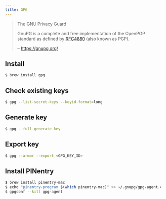 ```yaml
---
title: GPG
---
```


> The GNU Privacy Guard
>
> GnuPG is a complete and free implementation of the OpenPGP standard as defined by [RFC4880](https://www.ietf.org/rfc/rfc4880.txt) (also known as PGP).
>
> – https://gnupg.org/


## Install

```sh
$ brew install gpg
```

## Check existing keys

```sh
$ gpg --list-secret-keys --keyid-format=long
```

## Generate key

```sh
$ gpg --full-generate-key
```

## Export key

```sh
$ gpg --armor --export <GPG_KEY_ID>
```

## Install PINentry

```sh
$ brew install pinentry-mac
$ echo "pinentry-program $(which pinentry-mac)" >> ~/.gnupg/gpg-agent.conf
$ gpgconf --kill gpg-agent
```

